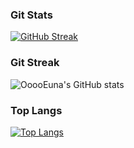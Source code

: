 <h3>Git Stats</h3>

[![GitHub Streak](https://streak-stats.demolab.com?user=OoooEuna&theme=rose&locale=ko)](https://git.io/streak-stats)

<h3>Git Streak</h3>

![OoooEuna's GitHub stats](https://github-readme-stats.vercel.app/api?username=OoooEuna&show_icons=true&theme=rose)

<h3>Top Langs</h3>

[![Top Langs](https://github-readme-stats.vercel.app/api/top-langs/?username=OoooEuna&layout=compact&theme=rose)](https://github.com/anuraghazra/github-readme-stats)

